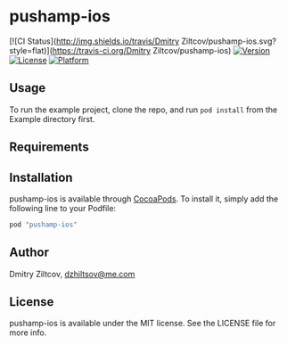 # pushamp-ios

[![CI Status](http://img.shields.io/travis/Dmitry Ziltcov/pushamp-ios.svg?style=flat)](https://travis-ci.org/Dmitry Ziltcov/pushamp-ios)
[![Version](https://img.shields.io/cocoapods/v/pushamp-ios.svg?style=flat)](http://cocoapods.org/pods/pushamp-ios)
[![License](https://img.shields.io/cocoapods/l/pushamp-ios.svg?style=flat)](http://cocoapods.org/pods/pushamp-ios)
[![Platform](https://img.shields.io/cocoapods/p/pushamp-ios.svg?style=flat)](http://cocoapods.org/pods/pushamp-ios)

## Usage

To run the example project, clone the repo, and run `pod install` from the Example directory first.

## Requirements

## Installation

pushamp-ios is available through [CocoaPods](http://cocoapods.org). To install
it, simply add the following line to your Podfile:

```ruby
pod "pushamp-ios"
```

## Author

Dmitry Ziltcov, dzhiltsov@me.com

## License

pushamp-ios is available under the MIT license. See the LICENSE file for more info.
